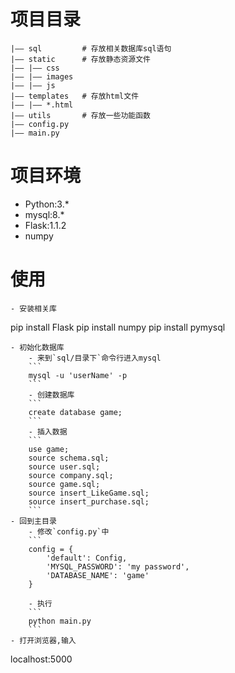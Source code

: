 # 项目目录
```
|—— sql         # 存放相关数据库sql语句
|—— static      # 存放静态资源文件
|—— |—— css    
|—— |—— images
|—— |—— js
|—— templates   # 存放html文件
|—— |—— *.html
|—— utils       # 存放一些功能函数
|—— config.py
|—— main.py
```
# 项目环境
- Python:3.*
- mysql:8.*
- Flask:1.1.2
- numpy
# 使用
```
- 安装相关库
```
pip install Flask
pip install numpy
pip install pymysql
```
- 初始化数据库
    - 来到`sql/目录下`命令行进入mysql
    ```
    mysql -u 'userName' -p 
    ```
    - 创建数据库
    ```
    create database game;
    ```
    - 插入数据
    ```
    use game;
    source schema.sql;
    source user.sql;
    source company.sql;
    source game.sql;
    source insert_LikeGame.sql;
    source insert_purchase.sql;
    ```
- 回到主目录
    - 修改`config.py`中
    ```
    config = {
        'default': Config,
        'MYSQL_PASSWORD': 'my password',
        'DATABASE_NAME': 'game'
    }

    - 执行
    ```
    python main.py
    ```
- 打开浏览器,输入
```
localhost:5000
```

